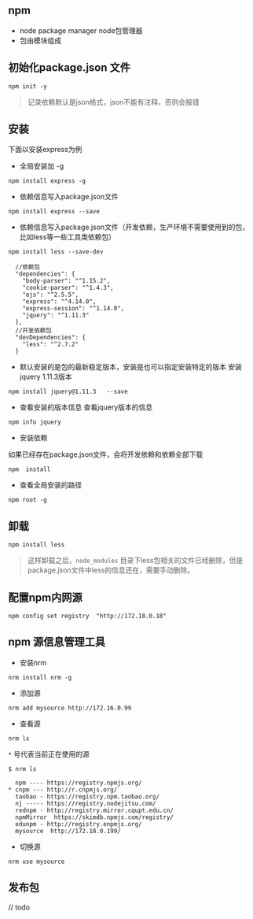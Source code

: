 ## npm 
- node package manager  node包管理器
- 包由模块组成

## 初始化package.json 文件
```
npm init -y
```
> 记录依赖默认是json格式，json不能有注释，否则会报错

## 安装
下面以安装express为例

- 全局安装加 -g

```
npm install express -g 

```

- 依赖信息写入package.json文件
```
npm install express --save
```

- 依赖信息写入package.json文件（开发依赖，生产环境不需要使用到的包，比如less等一些工具类依赖包）
```
npm install less --save-dev 
```

```
  //依赖包  
  "dependencies": {
    "body-parser": "^1.15.2",
    "cookie-parser": "^1.4.3",
    "ejs": "^2.5.5",
    "express": "^4.14.0",
    "express-session": "^1.14.0",
    "jquery": "^1.11.3"
  },
  //开发依赖包
  "devDependencies": {
    "less": "^2.7.2"
  }
```

- 默认安装的是包的最新稳定版本，安装是也可以指定安装特定的版本
安装jquery 1.11.3版本
```
npm install jquery@1.11.3   --save
```

- 查看安装的版本信息
查看jquery版本的信息
```
npm info jquery 
```
- 安装依赖

如果已经存在package.json文件，会将开发依赖和依赖全部下载
```
npm  install 
```

- 查看全局安装的路径
```
npm root -g
```

## 卸载
```
npm install less
```

> 这样卸载之后，`node_modules` 目录下less包相关的文件已经删除，但是package.json文件中less的信息还在，需要手动删除。


## 配置npm内网源
```
npm config set registry  "http://172.18.0.18"
```

## npm 源信息管理工具

- 安装nrm
```
nrm install nrm -g 
```

- 添加源
```
nrm add mysource http://172.16.0.99
```

- 查看源
```
nrm ls
```

`*` 号代表当前正在使用的源

```
$ nrm ls

  npm ---- https://registry.npmjs.org/
* cnpm --- http://r.cnpmjs.org/
  taobao - https://registry.npm.taobao.org/
  nj ----- https://registry.nodejitsu.com/
  rednpm - http://registry.mirror.cqupt.edu.cn/
  npmMirror  https://skimdb.npmjs.com/registry/
  edunpm - http://registry.enpmjs.org/
  mysource  http://172.18.0.199/
```
- 切换源
```
nrm use mysource 
```

## 发布包 
// todo










